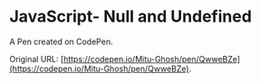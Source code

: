 # JavaScript- Null and Undefined

A Pen created on CodePen.

Original URL: [https://codepen.io/Mitu-Ghosh/pen/QwweBZe](https://codepen.io/Mitu-Ghosh/pen/QwweBZe).

